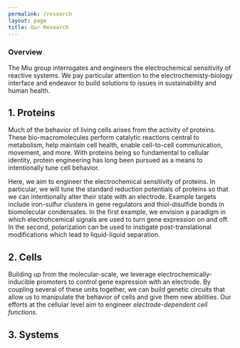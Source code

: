 ```yaml
---
permalink: /research
layout: page
title: Our Research
---
```


### Overview

The Miu group interrogates and engineers the electrochemical sensitivity of reactive systems.
We pay particular attention to the electrochemisty-biology interface and endeavor to build solutions to issues in sustainability and human health.

## 1. Proteins
Much of the behavior of living cells arises from the activity of proteins.
These bio-macromolecules perform catalytic reactions central to metabolism, help maintain cell health, enable cell-to-cell communication, movement, and more.
With proteins being so fundamental to cellular identity, protein engineering has long been pursued as a means to intentionally tune cell behavior.

Here, we aim to engineer the electrochemical sensitivity of proteins.
In particular, we will tune the standard reduction potentials of proteins so that we can intentionally alter their state with an electrode.
Example targets include iron-sulfur clusters in gene regulators and thiol-disulfide bonds in biomolecular condensates.
In the first example, we envision a paradigm in which electrohcemical signals are used to turn gene expression on and off.
In the second, polarization can be used to instigate post-translational modifications which lead to liquid-liquid separation.

## 2. Cells
Building up from the molecular-scale, we leverage electrochemically-inducible promoters to control gene expression with an electrode.
By coupling several of these units together, we can build genetic circuits that allow us to manipulate the behavior of cells and give them new abilities.
Our efforts at the cellular level aim to engineer *electrode-dependent cell functions*.


## 3. Systems




